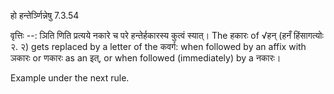 

 हो हन्तेर्ञ्णिन्नेषु 7.3.54 


वृत्तिः --: ञिति णिति प्रत्यये नकारे च परे हन्तेर्हकारस्य कुत्वं स्यात्। The हकारः of √हन् (हनँ हिंसागत्योः २. २) gets replaced by a letter of the कवर्ग: when followed by an affix with ञकारः or णकारः as an इत्, or when followed (immediately) by a नकारः। 


Example under the next rule. 


